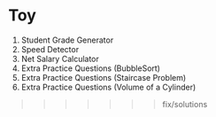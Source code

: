 # Toy
1. Student Grade Generator
2. Speed Detector
3. Net Salary Calculator
4. Extra Practice Questions (BubbleSort)
5. Extra Practice Questions (Staircase Problem)
6. Extra Practice Questions (Volume of a Cylinder)
>>>>>>> fix/solutions
